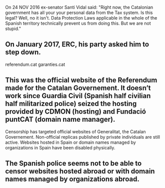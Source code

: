 On 24 NOV 2016 ex-senator Santi Vidal said: "Right now, the Catalonian government has all your your personal data from the Tax system. Is this legal? Well, no it isn't. Data Protection Laws applicable in the whole of the Spanish territory technically prevent us from doing this. But we are not stupid."

On January 2017, ERC, his party asked him to step down.
---
referendum.cat garanties.cat

This was the official website of the Referendum made for the Catalan Governement. It doesn’t work since Guardia Civil (Spanish half civilian half militarized police) seized the hosting provided by CDMON (hosting) and Fundació puntCAT (domain name manager).
---
Censorship has targeted official websites of Generalitat, the Catalan Governement. Non-official replicas published by private individuals are still active. Websites hosted in Spain or domain names managed by organizations in Spain have been disabled physically.

The Spanish police seems not to be able to censor websites hosted abroad or with domain names managed by organizations abroad.
---

